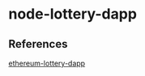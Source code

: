 # node-lottery-dapp

## References

[ethereum-lottery-dapp](https://github.com/wangshijun/ethereum-lottery-dapp)
